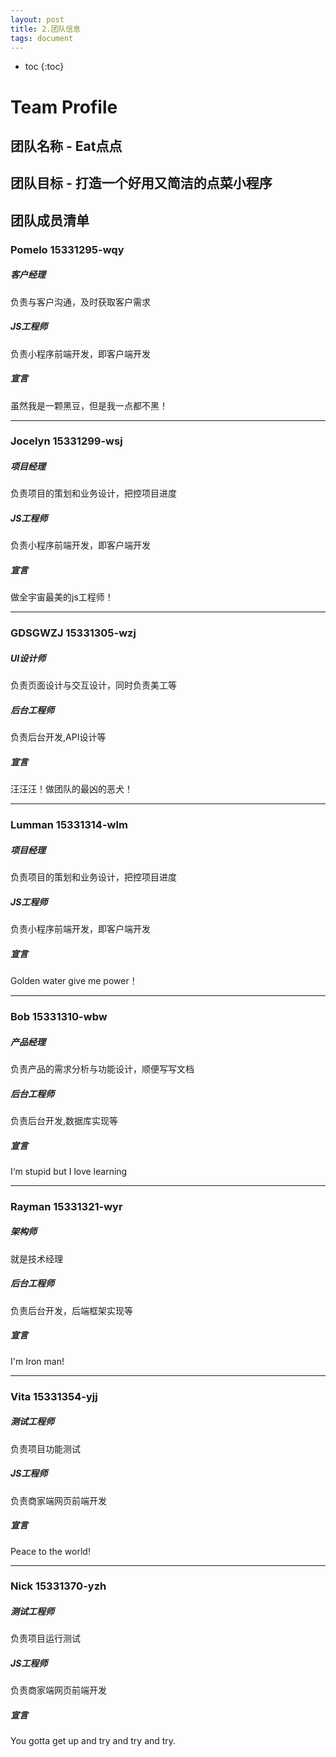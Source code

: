 ```yaml
---
layout: post
title: 2.团队信息
tags: document
---
```


* toc
{:toc}

# Team Profile

## 团队名称 - Eat点点

## 团队目标 - 打造一个好用又简洁的点菜小程序

## 团队成员清单

### Pomelo 15331295-wqy

##### 客户经理

负责与客户沟通，及时获取客户需求

##### JS工程师

负责小程序前端开发，即客户端开发

##### 宣言

虽然我是一颗黑豆，但是我一点都不黑！

------

### Jocelyn 15331299-wsj

##### 项目经理

负责项目的策划和业务设计，把控项目进度

##### JS工程师

负责小程序前端开发，即客户端开发

##### 宣言

做全宇宙最美的js工程师！

------

### GDSGWZJ 15331305-wzj

##### UI设计师

负责页面设计与交互设计，同时负责美工等

##### 后台工程师

负责后台开发,API设计等

##### 宣言

汪汪汪！做团队的最凶的恶犬！

------

### Lumman 15331314-wlm

##### 项目经理

负责项目的策划和业务设计，把控项目进度

##### JS工程师

负责小程序前端开发，即客户端开发

##### 宣言

Golden water give me power！

------

### Bob 15331310-wbw

##### 产品经理

负责产品的需求分析与功能设计，顺便写写文档

##### 后台工程师

负责后台开发,数据库实现等

##### 宣言

I‘m stupid but I love learning

------

### Rayman 15331321-wyr

##### 架构师

就是技术经理

##### 后台工程师

负责后台开发，后端框架实现等

##### 宣言

I'm Iron man!

------

### Vita 15331354-yjj

##### 测试工程师

负责项目功能测试

##### JS工程师

负责商家端网页前端开发

##### 宣言

Peace to the world!

------

### Nick 15331370-yzh

##### 测试工程师

负责项目运行测试

##### JS工程师

负责商家端网页前端开发

##### 宣言

You gotta get up and try and try and try.
